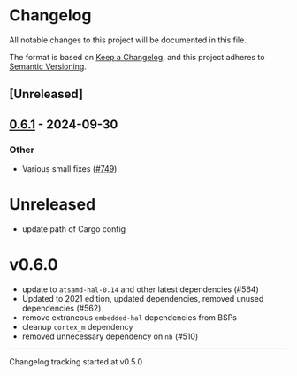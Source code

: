 # Changelog

All notable changes to this project will be documented in this file.

The format is based on [Keep a Changelog](https://keepachangelog.com/en/1.0.0/),
and this project adheres to [Semantic Versioning](https://semver.org/spec/v2.0.0.html).

## [Unreleased]

## [0.6.1](https://github.com/jbeaurivage/atsamd-release-test/compare/pfza_proto1-0.6.0...pfza_proto1-0.6.1) - 2024-09-30

### Other

- Various small fixes ([#749](https://github.com/jbeaurivage/atsamd-release-test/pull/749))
# Unreleased

- update path of Cargo config

# v0.6.0

- update to `atsamd-hal-0.14` and other latest dependencies (#564)
- Updated to 2021 edition, updated dependencies, removed unused dependencies (#562)
- remove extraneous `embedded-hal` dependencies from BSPs
- cleanup `cortex_m` dependency
- removed unnecessary dependency on `nb` (#510)

---

Changelog tracking started at v0.5.0
